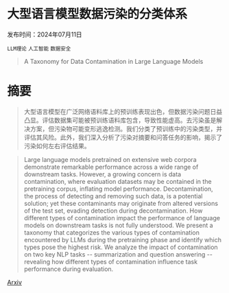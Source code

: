 # 大型语言模型数据污染的分类体系

发布时间：2024年07月11日

`LLM理论` `人工智能` `数据安全`

> A Taxonomy for Data Contamination in Large Language Models

# 摘要

> 大型语言模型在广泛网络语料库上的预训练表现出色，但数据污染问题日益凸显。评估数据集可能被预训练语料库包含，导致性能虚高。去污染虽是解决方案，但污染物可能变形逃逸检测。我们分类了预训练中的污染类型，并评估其风险。此外，我们深入分析了污染对摘要和问答任务的影响，揭示了污染如何左右评估结果。

> Large language models pretrained on extensive web corpora demonstrate remarkable performance across a wide range of downstream tasks. However, a growing concern is data contamination, where evaluation datasets may be contained in the pretraining corpus, inflating model performance. Decontamination, the process of detecting and removing such data, is a potential solution; yet these contaminants may originate from altered versions of the test set, evading detection during decontamination. How different types of contamination impact the performance of language models on downstream tasks is not fully understood. We present a taxonomy that categorizes the various types of contamination encountered by LLMs during the pretraining phase and identify which types pose the highest risk. We analyze the impact of contamination on two key NLP tasks -- summarization and question answering -- revealing how different types of contamination influence task performance during evaluation.

[Arxiv](https://arxiv.org/abs/2407.08716)